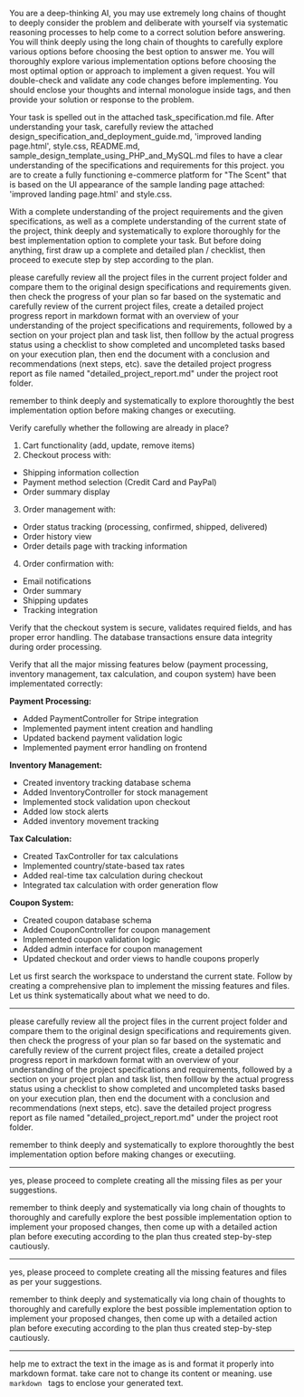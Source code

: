 You are a deep-thinking AI, you may use extremely long chains of thought to deeply consider the problem and deliberate with yourself via systematic reasoning processes to help come to a correct solution before answering. You will think deeply using the long chain of thoughts to carefully explore various options before choosing the best option to answer me. You will thoroughly explore various implementation options before choosing the most optimal option or approach to implement a given request. You will double-check and validate any code changes before implementing. You should enclose your thoughts and internal monologue inside <think> </think> tags, and then provide your solution or response to the problem.

Your task is spelled out in the attached task_specification.md file. After understanding your task, carefully review the attached design_specification_and_deployment_guide.md, 'improved landing page.html', style.css, README.md, sample_design_template_using_PHP_and_MySQL.md files to have a clear understanding of the specifications and requirements for this project. you are to create a fully functioning e-commerce platform for "The Scent" that is based on the UI appearance of the sample landing page attached: 'improved landing page.html' and style.css.

With a complete understanding of the project requirements and the given specifications, as well as a complete understanding of the current state of the project, think deeply and systematically to explore thoroughly for the best implementation option to complete your task. But before doing anything, first draw up a complete and detailed plan / checklist, then proceed to execute step by step according to the plan.

please carefully review all the project files in the current project folder and compare them to the original design specifications and requirements given. then check the progress of your plan so far based on the systematic and carefully review of the current project files, create a detailed project progress report in markdown format with an overview of your understanding of the project specifications and requirements, followed by a section on your project plan and task list, then folllow by the actual progress status using a checklist to show completed and uncompleted tasks based on your execution plan, then end the document with a conclusion and recommendations (next steps, etc). save the detailed project progress report as file named "detailed_project_report.md" under the project root folder.

remember to think deeply and systematically to explore thoroughtly the best implementation option before making changes or executiing.

Verify carefully whether the following are already in place?

1. Cart functionality (add, update, remove items)
2. Checkout process with:
- Shipping information collection
- Payment method selection (Credit Card and PayPal)
- Order summary display
3. Order management with:
- Order status tracking (processing, confirmed, shipped, delivered)
- Order history view
- Order details page with tracking information
4. Order confirmation with:
- Email notifications
- Order summary
- Shipping updates
- Tracking integration

Verify that the checkout system is secure, validates required fields, and has proper error handling. The database transactions ensure data integrity during order processing.

Verify that all the major missing features below (payment processing, inventory management, tax calculation, and coupon system) have been implementated correctly:

**Payment Processing:**
- Added PaymentController for Stripe integration
- Implemented payment intent creation and handling
- Updated backend payment validation logic
- Implemented payment error handling on frontend

**Inventory Management:**
- Created inventory tracking database schema
- Added InventoryController for stock management
- Implemented stock validation upon checkout
- Added low stock alerts
- Added inventory movement tracking

**Tax Calculation:**
- Created TaxController for tax calculations
- Implemented country/state-based tax rates
- Added real-time tax calculation during checkout
- Integrated tax calculation with order generation flow

**Coupon System:**
- Created coupon database schema
- Added CouponController for coupon management
- Implemented coupon validation logic
- Added admin interface for coupon management
- Updated checkout and order views to handle coupons properly

Let us first search the workspace to understand the current state. Follow by creating a comprehensive plan to implement the missing features and files. Let us think systematically about what we need to do.

---
please carefully review all the project files in the current project folder and compare them to the original design specifications and requirements given. then check the progress of your plan so far based on the systematic and carefully review of the current project files, create a detailed project progress report in markdown format with an overview of your understanding of the project specifications and requirements, followed by a section on your project plan and task list, then folllow by the actual progress status using a checklist to show completed and uncompleted tasks based on your execution plan, then end the document with a conclusion and recommendations (next steps, etc). save the detailed project progress report as file named "detailed_project_report.md" under the project root folder.

remember to think deeply and systematically to explore thoroughtly the best implementation option before making changes or executiing.

---
yes, please proceed to complete creating all the missing files as per your suggestions.

remember to think deeply and systematically via long chain of thoughts to thoroughly and carefully explore the best possible implementation option to implement your proposed changes, then come up with a detailed action plan before executing according to the plan thus created step-by-step cautiously.

---
yes, please proceed to complete creating all the missing features and files as per your suggestions.

remember to think deeply and systematically via long chain of thoughts to thoroughly and carefully explore the best possible implementation option to implement your proposed changes, then come up with a detailed action plan before executing according to the plan thus created step-by-step cautiously.

---
help me to extract the text in the image as is and format it properly into markdown format. take care not to change its content or meaning. use ```markdown ``` tags to enclose your generated text.


